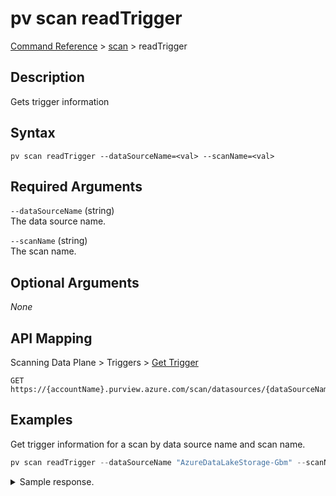 # pv scan readTrigger
[Command Reference](../../../README.md#command-reference) > [scan](./main.md) > readTrigger

## Description
Gets trigger information

## Syntax
```
pv scan readTrigger --dataSourceName=<val> --scanName=<val>
```

## Required Arguments
`--dataSourceName` (string)  
The data source name.

`--scanName` (string)  
The scan name.

## Optional Arguments
*None*

## API Mapping
Scanning Data Plane > Triggers > [Get Trigger](https://docs.microsoft.com/en-us/rest/api/purview/scanningdataplane/triggers/get-trigger)
```
GET https://{accountName}.purview.azure.com/scan/datasources/{dataSourceName}/scans/{scanName}/triggers/default
```

## Examples
Get trigger information for a scan by data source name and scan name.
```powershell
pv scan readTrigger --dataSourceName "AzureDataLakeStorage-Gbm" --scanName "Scan-5Jc"
```
<details><summary>Sample response.</summary>
<p>

```json
{   
    "id": "datasources/AzureDataLakeStorage-Gbm/scans/Scan-5Jc/triggers/default",
    "name": "default",
    "properties": {
        "createdAt": "2022-02-27T20:26:52.086397Z",
        "lastModifiedAt": "2022-02-27T20:26:52.086397Z",
        "lastScheduled": null,
        "recurrence": {
            "endTime": null,
            "frequency": "Month",
            "interval": 1,
            "schedule": {
                "hours": null,
                "minutes": null,
                "monthDays": [
                    15
                ],
                "monthlyOccurrences": null,
                "weekDays": null
            },
            "startTime": "2022-02-27T20:25:00Z",
            "timezone": "UTC"
        },
        "recurrenceInterval": null,
        "scanLevel": "Incremental"
    }
}
```
</p>
</details>